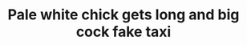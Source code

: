 ---
layout: post
title: Pale white chick gets long and big cock fake taxi
duration: '06:58'
view: 159
rate: 2
video: 'https://flashservice.xvideos.com/embedframe/25270369'
category:
 - gorgeous
 - rough
 - blowjob
 - busty
 - outdoor
 - cab
tags: 
 - sucked
 - fucked
priority: 0.9
changefreq: daily
---